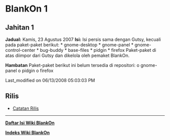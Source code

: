 # BlankOn 1
## Jahitan 1
**Jadual:**
Kamis, 23 Agustus 2007
**Isi:**
Isi persis sama dengan Gutsy, kecuali pada paket-paket berikut:
    * gnome-desktop
    * gnome-panel
    * gnome-control-center
    * bug-buddy
    * base-files
    * pidgin
    * firefox
Paket-paket di atas diimpor dari Gutsy dan dikelola oleh pemaket BlankOn.

**Hambatan**
Paket-paket berikut ini belum tersedia di repositori:
          o gnome-panel
          o pidgin
          o firefox

Last_modified on 06/13/2008 05:03:03 PM


## Rilis
  * [Catatan Rilis](/ProdukBlankOn/1/CatatanRilis.md)




---
[**Daftar Isi Wiki BlankOn**](/wiki/DaftarIsi/index.html)
 
[**Indeks Wiki BlankOn**](/wiki/Indeks.html)




